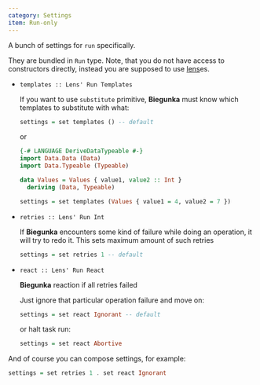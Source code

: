 ```yaml
---
category: Settings
item: Run-only
---
```


A bunch of settings for `run` specifically.

They are bundled in `Run` type. Note, that you do not have
access to constructors directly, instead you are supposed
to use [lens][0]es.

  * `templates :: Lens' Run Templates   `

      If you want to use `substitute` primitive, __Biegunka__ must know
    which templates to substitute with what:

    ```haskell
    settings = set templates () -- default
    ```

    or

    ```haskell
    {-# LANGUAGE DeriveDataTypeable #-}
    import Data.Data (Data)
    import Data.Typeable (Typeable)

    data Values = Values { value1, value2 :: Int }
      deriving (Data, Typeable)

    settings = set templates (Values { value1 = 4, value2 = 7 })
    ```

  * `retries :: Lens' Run Int         `

      If __Biegunka__ encounters some kind of failure while
    doing an operation, it will try to redo it. This sets maximum amount of such retries

    ```haskell
    settings = set retries 1 -- default
    ```

  * `react :: Lens' Run React`

    __Biegunka__ reaction if all retries failed

    Just ignore that particular operation failure and move on:

    ```haskell
    settings = set react Ignorant -- default
    ```

    or halt task run:

    ```haskell
    settings = set react Abortive
    ```

And of course you can compose settings, for example:

```haskell
settings = set retries 1 . set react Ignorant
```

  [0]: https://github.com/ekmett/lens
